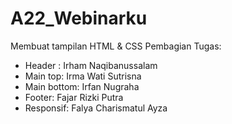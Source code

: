 # A22_Webinarku
Membuat tampilan HTML &amp; CSS
Pembagian Tugas:
- Header : Irham Naqibanussalam
- Main top: Irma Wati Sutrisna
- Main bottom: Irfan Nugraha
- Footer: Fajar Rizki Putra
- Responsif: Falya Charismatul Ayza
